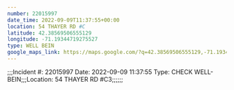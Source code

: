 ```yaml
---
number: 22015997
date_time: 2022-09-09T11:37:55+00:00
location: 54 THAYER RD #C
latitude: 42.38569506555129
longitude: -71.19344719275527
type: WELL BEIN
google_maps_link: https://maps.google.com/?q=42.38569506555129,-71.19344719275527
---
```


;;;Incident #: 22015997  Date: 2022-09-09 11:37:55   Type: CHECK WELL-BEIN;;;Location: 54 THAYER RD #C3;;;;;;
